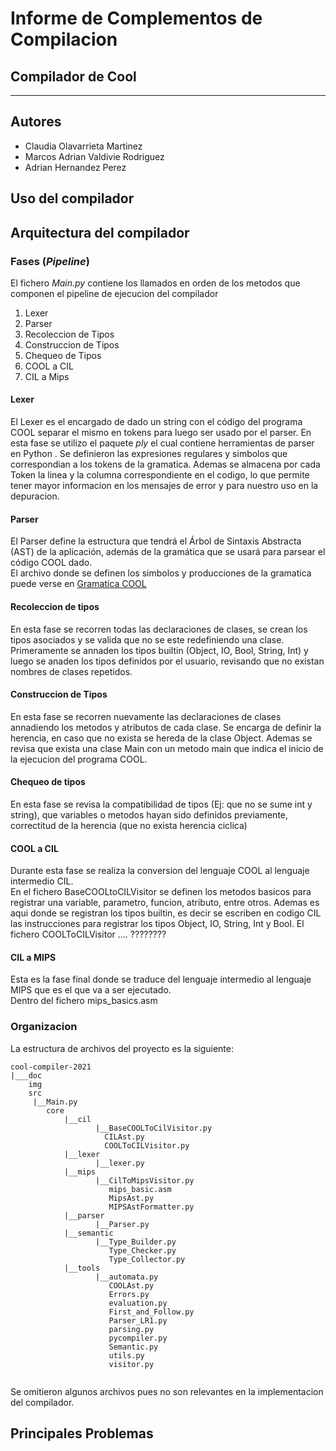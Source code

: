 # Informe de Complementos de Compilacion
## Compilador de Cool
***


## Autores 
- Claudia Olavarrieta Martinez 
- Marcos Adrian Valdivie Rodriguez
- Adrian Hernandez Perez

## Uso del compilador

## Arquitectura del compilador 
 
### Fases (_Pipeline_)

El fichero _Main.py_ contiene los llamados en orden de los metodos que 
componen el pipeline de ejecucion del compilador
1. Lexer       
2. Parser     
3. Recoleccion de Tipos         
4. Construccion de Tipos        
5. Chequeo de Tipos
6. COOL a CIL
7. CIL a Mips

#### Lexer 

El Lexer es el encargado de dado un string con el código del programa COOL separar el mismo en tokens
para luego ser usado por el parser. En esta fase se utilizo el paquete _ply_ el cual contiene 
herramientas de parser en Python . Se definieron
las expresiones regulares y simbolos que correspondian a los tokens de la 
gramatica. Ademas se almacena por cada Token la linea y la columna correspondiente
en el codigo, lo que permite tener mayor informacion en los mensajes de error
y para nuestro uso en la depuracion.


#### Parser

El Parser define la estructura que tendrá el Árbol de Sintaxis Abstracta (AST) de la aplicación, además
de la gramática que se usará para parsear el código COOL dado.        
El archivo donde se definen los simbolos y producciones de la gramatica puede verse en 
[Gramatica COOL](https://github.com/NinjaProgrammers/cool-compiler-2021/blob/Proyecto-CMP/src/core/parser/Parser.py)

#### Recoleccion de tipos

En esta fase se recorren todas las declaraciones de clases, se crean los tipos asociados
y se valida que no se este redefiniendo una clase. Primeramente se annaden los tipos builtin
(Object, IO, Bool, String, Int) y luego se anaden los tipos definidos por el usuario, revisando 
que no existan nombres de clases repetidos.

#### Construccion de Tipos

En esta fase se recorren nuevamente las declaraciones de clases annadiendo los metodos y 
atributos de cada clase. Se encarga de definir la herencia, en caso que no exista se hereda de la 
clase Object. Ademas se revisa que exista una clase Main con un metodo main que indica el inicio 
de la ejecucion del programa COOL.

#### Chequeo de tipos

En esta fase se revisa la compatibilidad de tipos (Ej: que no se sume int y string), que variables
o metodos hayan sido definidos previamente, correctitud de la herencia (que no exista herencia ciclica)
 
#### COOL a CIL

Durante esta fase se realiza la conversion del lenguaje COOL al lenguaje intermedio
CIL.      
En el fichero BaseCOOLtoCILVisitor se definen los metodos basicos para registrar
una variable, parametro, funcion, atributo, entre otros. Ademas es aqui donde se 
registran los tipos builtin, es decir se escriben en codigo CIL las instrucciones
para registrar los tipos Object, IO, String, Int y Bool.
El fichero COOLToCILVisitor .... ????????

#### CIL a MIPS

Esta es la fase final donde se traduce del lenguaje intermedio al lenguaje MIPS que 
es el que va a ser ejecutado.   
Dentro del fichero mips_basics.asm 

### Organizacion

La estructura de archivos del proyecto es la siguiente:           
       
```
cool-compiler-2021
|___doc 
    img            
    src
     |__Main.py
        core
            |__cil
                   |__BaseCOOLToCilVisitor.py
                     CILAst.py
                     COOLToCILVisitor.py
            |__lexer
                   |__lexer.py
            |__mips
                   |__CilToMipsVisitor.py
                      mips_basic.asm
                      MipsAst.py
                      MIPSAstFormatter.py
            |__parser
                   |__Parser.py
            |__semantic
                   |__Type_Builder.py
                      Type_Checker.py
                      Type_Collector.py
            |__tools
                   |__automata.py
                      COOLAst.py
                      Errors.py
                      evaluation.py
                      First_and_Follow.py
                      Parser_LR1.py
                      parsing.py
                      pycompiler.py
                      Semantic.py
                      utils.py
                      visitor.py
        

```

Se omitieron algunos archivos pues no son relevantes en la implementacion del compilador.

## Principales Problemas

